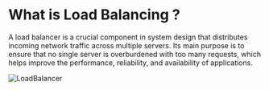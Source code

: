 # What is Load Balancing ?

A load balancer is a crucial component in system design that distributes incoming network traffic across multiple servers. Its main purpose is to ensure that no single server is overburdened with too many requests, which helps improve the performance, reliability, and availability of applications.


![LoadBalancer](https://github.com/user-attachments/assets/cc8a171f-8075-4d8b-9f33-31f2bfe0f79b)
